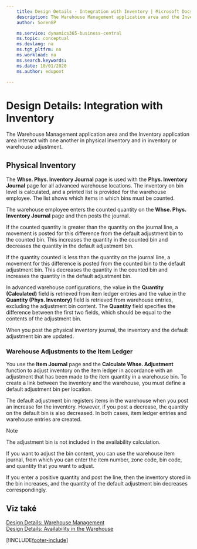 ```yaml
---
    title: Design Details - Integration with Inventory | Microsoft Docs
    description: The Warehouse Management application area and the Inventory application area interact with one another in physical inventory and in inventory or warehouse adjustment.
    author: SorenGP

    ms.service: dynamics365-business-central
    ms.topic: conceptual
    ms.devlang: na
    ms.tgt_pltfrm: na
    ms.workload: na
    ms.search.keywords:
    ms.date: 10/01/2020
    ms.author: edupont

---
```

# Design Details: Integration with Inventory
The Warehouse Management application area and the Inventory application area interact with one another in physical inventory and in inventory or warehouse adjustment.

## Physical Inventory
The **Whse. Phys. Inventory Journal** page is used with the **Phys. Inventory Journal** page for all advanced warehouse locations. The inventory on bin level is calculated, and a printed list is provided for the warehouse employee. The list shows which items in which bins must be counted.

The warehouse employee enters the counted quantity on the **Whse. Phys. Inventory Journal** page and then posts the journal.

If the counted quantity is greater than the quantity on the journal line, a movement is posted for this difference from the default adjustment bin to the counted bin. This increases the quantity in the counted bin and decreases the quantity in the default adjustment bin.

If the quantity counted is less than the quantity on the journal line, a movement for this difference is posted from the counted bin to the default adjustment bin. This decreases the quantity in the counted bin and increases the quantity in the default adjustment bin.

In advanced warehouse configurations, the value in the **Quantity (Calculated)** field is retrieved from item ledger entries and the value in the **Quantity (Phys. Inventory)** field is retrieved from warehouse entries, excluding the adjustment bin content. The **Quantity** field specifies the difference between the first two fields, which should be equal to the contents of the adjustment bin.

When you post the physical inventory journal, the inventory and the default adjustment bin are updated.

### Warehouse Adjustments to the Item Ledger
You use the **Item Journal** page and the **Calculate Whse. Adjustment** function to adjust inventory on the item ledger in accordance with an adjustment that has been made to the item quantity in a warehouse bin. To create a link between the inventory and the warehouse, you must define a default adjustment bin per location.

The default adjustment bin registers items in the warehouse when you post an increase for the inventory. However, if you post a decrease, the quantity on the default bin is also decreased. In both cases, item ledger entries and warehouse entries are created.

> [!NOTE]  
> The adjustment bin is not included in the availability calculation.

If you want to adjust the bin content, you can use the warehouse item journal, from which you can enter the item number, zone code, bin code, and quantity that you want to adjust.

If you enter a positive quantity and post the line, then the inventory stored in the bin increases, and the quantity of the default adjustment bin decreases correspondingly.

## Viz také
[Design Details: Warehouse Management](design-details-warehouse-management.md)   
[Design Details: Availability in the Warehouse](design-details-availability-in-the-warehouse.md)

[!INCLUDE[footer-include](includes/footer-banner.md)]
